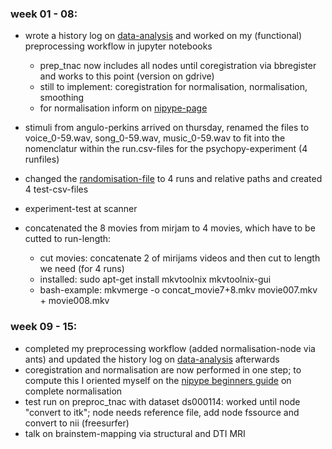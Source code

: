 ### week 01 - 08:

- wrote a history log on [data-analysis](https://github.com/weissbe92/MSc_thesis_BenediktWeiss/blob/master/open%20lab%20notebook/analysis_steps.pdf) and worked on my (functional) preprocessing workflow in jupyter notebooks
  - prep_tnac now includes all nodes until coregistration via bbregister and works to this point (version on gdrive)
  - still to implement: coregistration for normalisation, normalisation, smoothing
  - for normalisation inform on [nipype-page](http://miykael.github.io/nipype-beginner-s-guide/normalize.html)
 
- stimuli from angulo-perkins arrived on thursday, renamed the files to voice_0-59.wav, song_0-59.wav, music_0-59.wav to fit into the nomenclatur within the run.csv-files for the psychopy-experiment (4 runfiles)
- changed the [randomisation-file](https://github.com/weissbe92/MSc_thesis_BenediktWeiss/blob/master/open%20lab%20notebook/create_run_files.py) to 4 runs and relative paths and created 4 test-csv-files
- experiment-test at scanner
- concatenated the 8 movies from mirjam to 4 movies, which have to be cutted to run-length:
  - cut movies: concatenate 2 of mirijams videos and then cut to length we need (for 4 runs) 
  - installed: sudo apt-get install mkvtoolnix mkvtoolnix-gui
  - bash-example: mkvmerge -o concat_movie7+8.mkv movie007.mkv + movie008.mkv 
  
### week 09 - 15:
  
- completed my preprocessing workflow (added normalisation-node via ants) and updated the history log on [data-analysis](https://github.com/weissbe92/MSc_thesis_BenediktWeiss/blob/master/open%20lab%20notebook/analysis_steps.pdf) afterwards
- coregistration and normalisation are now performed in one step; to compute this I oriented myself on the [nipype beginners guide](http://miykael.github.io/nipype-beginner-s-guide/normalize.html) on complete normalisation 
- test run on preproc_tnac with dataset ds000114: worked until node "convert to itk"; node needs reference file, add node fssource and convert to nii (freesurfer)
- talk on brainstem-mapping via structural and DTI MRI
